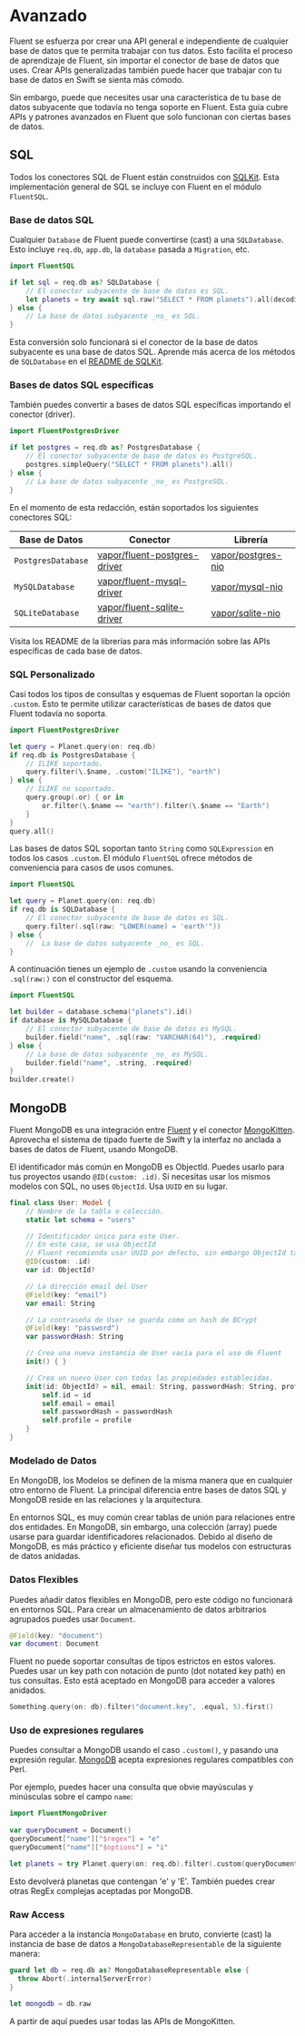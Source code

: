 # Avanzado

Fluent se esfuerza por crear una API general e independiente de cualquier base de datos que te permita trabajar con tus datos. Esto facilita el proceso de aprendizaje de Fluent, sin importar el conector de base de datos que uses. Crear APIs generalizadas también puede hacer que trabajar con tu base de datos en Swift se sienta más cómodo. 

Sin embargo, puede que necesites usar una característica de tu base de datos subyacente que todavía no tenga soporte en Fluent. Esta guía cubre APIs y patrones avanzados en Fluent que solo funcionan con ciertas bases de datos.

## SQL

Todos los conectores SQL de Fluent están construidos con [SQLKit](https://github.com/vapor/sql-kit). Esta implementación general de SQL se incluye con Fluent en el módulo `FluentSQL`.

### Base de datos SQL

Cualquier `Database` de Fluent puede convertirse (cast) a una `SQLDatabase`. Esto incluye `req.db`, `app.db`, la `database` pasada a `Migration`, etc. 

```swift
import FluentSQL

if let sql = req.db as? SQLDatabase {
    // El conector subyacente de base de datos es SQL.
    let planets = try await sql.raw("SELECT * FROM planets").all(decoding: Planet.self)
} else {
    // La base de datos subyacente _no_ es SQL.
}
```

Esta conversión solo funcionará si el conector de la base de datos subyacente es una base de datos SQL. Aprende más acerca de los métodos de `SQLDatabase` en el [README de SQLKit](https://github.com/vapor/sql-kit).

### Bases de datos SQL específicas

También puedes convertir a bases de datos SQL específicas importando el conector (driver). 

```swift
import FluentPostgresDriver

if let postgres = req.db as? PostgresDatabase {
    // El conector subyacente de base de datos es PostgreSQL.
    postgres.simpleQuery("SELECT * FROM planets").all()
} else {
    // La base de datos subyacente _no_ es PostgreSQL.
}
```

En el momento de esta redacción, están soportados los siguientes conectores SQL:

|Base de Datos|Conector|Librería|
|-|-|-|
|`PostgresDatabase`|[vapor/fluent-postgres-driver](https://github.com/vapor/fluent-postgres-driver)|[vapor/postgres-nio](https://github.com/vapor/postgres-nio)|
|`MySQLDatabase`|[vapor/fluent-mysql-driver](https://github.com/vapor/fluent-mysql-driver)|[vapor/mysql-nio](https://github.com/vapor/mysql-nio)|
|`SQLiteDatabase`|[vapor/fluent-sqlite-driver](https://github.com/vapor/fluent-sqlite-driver)|[vapor/sqlite-nio](https://github.com/vapor/sqlite-nio)|

Visita los README de la librerías para más información sobre las APIs específicas de cada base de datos.

### SQL Personalizado

Casi todos los tipos de consultas y esquemas de Fluent soportan la opción `.custom`. Esto te permite utilizar características de bases de datos que Fluent todavía no soporta.

```swift
import FluentPostgresDriver

let query = Planet.query(on: req.db)
if req.db is PostgresDatabase {
    // ILIKE soportado.
    query.filter(\.$name, .custom("ILIKE"), "earth")
} else {
    // ILIKE no soportado.
    query.group(.or) { or in
        or.filter(\.$name == "earth").filter(\.$name == "Earth")
    }
}
query.all()
```

Las bases de datos SQL soportan tanto `String` como `SQLExpression` en todos los casos `.custom`. El módulo `FluentSQL` ofrece métodos de conveniencia para casos de usos comunes.

```swift
import FluentSQL

let query = Planet.query(on: req.db)
if req.db is SQLDatabase {
    // El conector subyacente de base de datos es SQL.
    query.filter(.sql(raw: "LOWER(name) = 'earth'"))
} else {
    //  La base de datos subyacente _no_ es SQL.
}
```

A continuación tienes un ejemplo de `.custom` usando la conveniencia `.sql(raw:)` con el constructor del esquema.

```swift
import FluentSQL

let builder = database.schema("planets").id()
if database is MySQLDatabase {
    // El conector subyacente de base de datos es MySQL.
    builder.field("name", .sql(raw: "VARCHAR(64)"), .required)
} else {
    // La base de datos subyacente _no_ es MySQL.
    builder.field("name", .string, .required)
}
builder.create()
```

## MongoDB

Fluent MongoDB es una integración entre [Fluent](../fluent/overview.md) y el conector [MongoKitten](https://github.com/OpenKitten/MongoKitten/). Aprovecha el sistema de tipado fuerte de Swift y la interfaz no anclada a bases de datos de Fluent, usando MongoDB.

El identificador más común en MongoDB es ObjectId. Puedes usarlo para tus proyectos usando `@ID(custom: .id)`.
Si necesitas usar los mismos modelos con SQL, no uses `ObjectId`. Usa `UUID` en su lugar.

```swift
final class User: Model {
    // Nombre de la tabla o colección.
    static let schema = "users"

    // Identificador único para este User.
    // En este caso, se usa ObjectId
    // Fluent recomienda usar UUID por defecto, sin embargo ObjectId también está soportado
    @ID(custom: .id)
    var id: ObjectId?

    // La dirección email del User
    @Field(key: "email")
    var email: String

    // La contraseña de User se guarda como un hash de BCrypt
    @Field(key: "password")
    var passwordHash: String

    // Crea una nueva instancia de User vacía para el uso de Fluent
    init() { }

    // Crea un nuevo User con todas las propiedades establecidas.
    init(id: ObjectId? = nil, email: String, passwordHash: String, profile: Profile) {
        self.id = id
        self.email = email
        self.passwordHash = passwordHash
        self.profile = profile
    }
}
```

### Modelado de Datos

En MongoDB, los Modelos se definen de la misma manera que en cualquier otro entorno de Fluent. La principal diferencia entre bases de datos SQL y MongoDB reside en las relaciones y la arquitectura.

En entornos SQL, es muy común crear tablas de unión para relaciones entre dos entidades. En MongoDB, sin embargo, una colección (array) puede usarse para guardar identificadores relacionados. Debido al diseño de MongoDB, es más práctico y eficiente diseñar tus modelos con estructuras de datos anidadas.

### Datos Flexibles

Puedes añadir datos flexibles en MongoDB, pero este código no funcionará en entornos SQL.
Para crear un almacenamiento de datos arbitrarios agrupados puedes usar `Document`.

```swift
@Field(key: "document")
var document: Document
```

Fluent no puede soportar consultas de tipos estrictos en estos valores. Puedes usar un key path con notación de punto (dot notated key path) en tus consultas.
Esto está aceptado en MongoDB para acceder a valores anidados.

```swift
Something.query(on: db).filter("document.key", .equal, 5).first()
```
### Uso de expresiones regulares

Puedes consultar a MongoDB usando el caso `.custom()`, y pasando una expresión regular. [MongoDB](https://www.mongodb.com/docs/manual/reference/operator/query/regex/) acepta expresiones regulares compatibles con Perl. 

Por ejemplo, puedes hacer una consulta que obvie mayúsculas y minúsculas sobre el campo `name`:

```swift
import FluentMongoDriver
       
var queryDocument = Document()
queryDocument["name"]["$regex"] = "e"
queryDocument["name"]["$options"] = "i"

let planets = try Planet.query(on: req.db).filter(.custom(queryDocument)).all()
```

Esto devolverá planetas que contengan 'e' y 'E'. También puedes crear otras RegEx complejas aceptadas por MongoDB.

### Raw Access

Para acceder a la instancia `MongoDatabase` en bruto, convierte (cast) la instancia de base de datos a `MongoDatabaseRepresentable` de la siguiente manera:

```swift
guard let db = req.db as? MongoDatabaseRepresentable else {
  throw Abort(.internalServerError)
}

let mongodb = db.raw
```

A partir de aquí puedes usar todas las APIs de MongoKitten.

